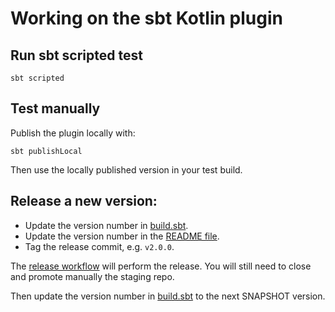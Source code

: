 # Working on the sbt Kotlin plugin

## Run sbt scripted test

```shell
sbt scripted
```

## Test manually

Publish the plugin locally with:

```shell
sbt publishLocal
```

Then use the locally published version in your test build.

## Release a new version:

- Update the version number in [build.sbt](build.sbt).
- Update the version number in the [README file](README.md).
- Tag the release commit, e.g. `v2.0.0`.

The [release workflow](.github/workflows/release.yml) will perform the release. You will still need to close and promote manually the staging repo.

Then update the version number in [build.sbt](build.sbt) to the next SNAPSHOT version.
